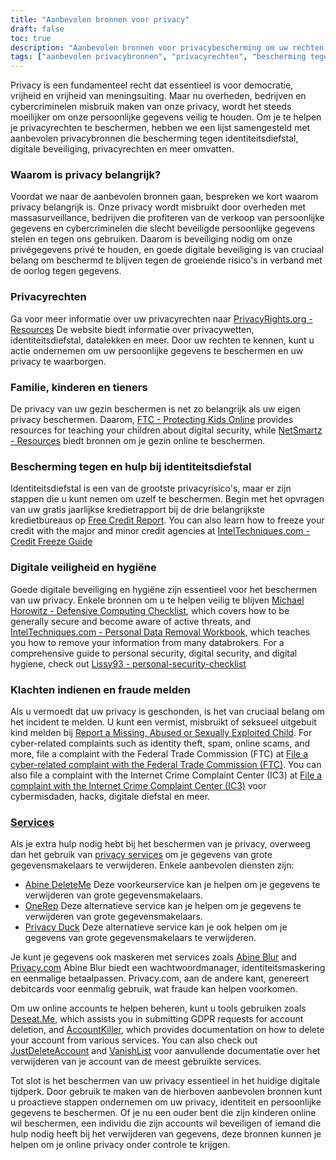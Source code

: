 ```yaml
---
title: "Aanbevolen bronnen voor privacy"
draft: false
toc: true
description: "Aanbevolen bronnen voor privacybescherming om uw rechten, familie en persoonlijke gegevens te beschermen. Leer meer over privacyrechten, bescherming tegen identiteitsdiefstal en digitale beveiliging van experts. Blijf beschermd tegen cybercriminelen en massasurveillance door onze gids te volgen over aanbevolen privacydiensten, het maskeren van informatie en accountbeheertools. Neem controle over je persoonlijke gegevens en bescherm ze met de Aanbevolen Privacy Hulpmiddelen van SimeonOnSecurity."
tags: ["aanbevolen privacybronnen", "privacyrechten", "bescherming tegen identiteitsdiefstal", "digitale veiligheid", "cybercriminelen", "massasurveillance", "persoonlijke gegevens", "SimeonOnSecurity", "familie", "kinderen", "tieners", "digitale veiligheidshygiëne", "kredietrapport", "kredietbevriezing", "controlelijst defensief computergebruik", "verwijdering van persoonlijke gegevens", "klachten indienen", "fraude melden", "privacydiensten", "maskerende informatie", "accountbeheer", "GDPR-verzoeken", "account verwijderen"]
---
```


Privacy is een fundamenteel recht dat essentieel is voor democratie, vrijheid en vrijheid van meningsuiting. Maar nu overheden, bedrijven en cybercriminelen misbruik maken van onze privacy, wordt het steeds moeilijker om onze persoonlijke gegevens veilig te houden. Om je te helpen je privacyrechten te beschermen, hebben we een lijst samengesteld met aanbevolen privacybronnen die bescherming tegen identiteitsdiefstal, digitale beveiliging, privacyrechten en meer omvatten.

### Waarom is privacy belangrijk?

Voordat we naar de aanbevolen bronnen gaan, bespreken we kort waarom privacy belangrijk is. Onze privacy wordt misbruikt door overheden met massasurveillance, bedrijven die profiteren van de verkoop van persoonlijke gegevens en cybercriminelen die slecht beveiligde persoonlijke gegevens stelen en tegen ons gebruiken. Daarom is beveiliging nodig om onze privégegevens privé te houden, en goede digitale beveiliging is van cruciaal belang om beschermd te blijven tegen de groeiende risico's in verband met de oorlog tegen gegevens.

### Privacyrechten

Ga voor meer informatie over uw privacyrechten naar [PrivacyRights.org - Resources](https://privacyrights.org/resources) De website biedt informatie over privacywetten, identiteitsdiefstal, datalekken en meer. Door uw rechten te kennen, kunt u actie ondernemen om uw persoonlijke gegevens te beschermen en uw privacy te waarborgen.

### Familie, kinderen en tieners

De privacy van uw gezin beschermen is net zo belangrijk als uw eigen privacy beschermen. Daarom, [FTC - Protecting Kids Online](https://www.consumer.ftc.gov/topics/protecting-kids-online) provides resources for teaching your children about digital security, while [NetSmartz - Resources](https://www.missingkids.org/netsmartz/resources) biedt bronnen om je gezin online te beschermen.

### Bescherming tegen en hulp bij identiteitsdiefstal

Identiteitsdiefstal is een van de grootste privacyrisico's, maar er zijn stappen die u kunt nemen om uzelf te beschermen. Begin met het opvragen van uw gratis jaarlijkse kredietrapport bij de drie belangrijkste kredietbureaus op [Free Credit Report](https://www.annualcreditreport.com/index.action). You can also learn how to freeze your credit with the major and minor credit agencies at [IntelTechniques.com - Credit Freeze Guide](https://inteltechniques.com/data/workbook.pdf)

### Digitale veiligheid en hygiëne

Goede digitale beveiliging en hygiëne zijn essentieel voor het beschermen van uw privacy. Enkele bronnen om u te helpen veilig te blijven [Michael Horowitz - Defensive Computing Checklist](https://defensivecomputingchecklist.com/), which covers how to be generally secure and become aware of active threats, and [IntelTechniques.com - Personal Data Removal Workbook](https://inteltechniques.com/data/workbook.pdf), which teaches you how to remove your information from many databrokers. For a comprehensive guide to personal security, digital security, and digital hygiene, check out [Lissy93 - personal-security-checklist](https://github.com/Lissy93/personal-security-checklist)

### Klachten indienen en fraude melden

Als u vermoedt dat uw privacy is geschonden, is het van cruciaal belang om het incident te melden. U kunt een vermist, misbruikt of seksueel uitgebuit kind melden bij [Report a Missing, Abused or Sexually Exploited Child](http://www.missingkids.com/Report). For cyber-related complaints such as identity theft, spam, online scams, and more, file a complaint with the Federal Trade Commission (FTC) at [File a cyber-related complaint with the Federal Trade Commission (FTC)](https://www.ftccomplaintassistant.gov/#&panel1-1). You can also file a complaint with the Internet Crime Complaint Center (IC3) at [File a complaint with the Internet Crime Complaint Center (IC3)](https://complaint.ic3.gov/default.aspx?) voor cybermisdaden, hacks, digitale diefstal en meer.

### [Services](https://simeononsecurity.ch/recommendations/services/)

Als je extra hulp nodig hebt bij het beschermen van je privacy, overweeg dan het gebruik van [privacy services](https://simeononsecurity.ch/recommendations/services/) om je gegevens van grote gegevensmakelaars te verwijderen. Enkele aanbevolen diensten zijn:

- [Abine DeleteMe](https://joindeleteme.com/refer?coupon=RFR-40867-7DWHR4) Deze voorkeurservice kan je helpen om je gegevens te verwijderen van grote gegevensmakelaars.
- [OneRep](https://onerep.com) Deze alternatieve service kan je helpen om je gegevens te verwijderen van grote gegevensmakelaars.
- [Privacy Duck](https://www.privacyduck.com/) Deze alternatieve service kan je ook helpen om je gegevens van grote gegevensmakelaars te verwijderen.

Je kunt je gegevens ook maskeren met services zoals [Abine Blur](https://dnt.abine.com/#/ref_register/pC8ZbvQtt) and [Privacy.com](https://privacy.com/join/SU86Y) Abine Blur biedt een wachtwoordmanager, identiteitsmaskering en eenmalige betaalpassen. Privacy.com, aan de andere kant, genereert debitcards voor eenmalig gebruik, wat fraude kan helpen voorkomen.

Om uw online accounts te helpen beheren, kunt u tools gebruiken zoals [Deseat.Me](https://app.deseat.me), which assists you in submitting GDPR requests for account deletion, and [AccountKiller](https://www.accountkiller.com/en), which provides documentation on how to delete your account from various services. You can also check out [JustDeleteAccount](https://www.justdeleteaccount.com/) and [VanishList](https://vanishlist.ml/) voor aanvullende documentatie over het verwijderen van je account van de meest gebruikte services.

Tot slot is het beschermen van uw privacy essentieel in het huidige digitale tijdperk. Door gebruik te maken van de hierboven aanbevolen bronnen kunt u proactieve stappen ondernemen om uw privacy, identiteit en persoonlijke gegevens te beschermen. Of je nu een ouder bent die zijn kinderen online wil beschermen, een individu die zijn accounts wil beveiligen of iemand die hulp nodig heeft bij het verwijderen van gegevens, deze bronnen kunnen je helpen om je online privacy onder controle te krijgen.

